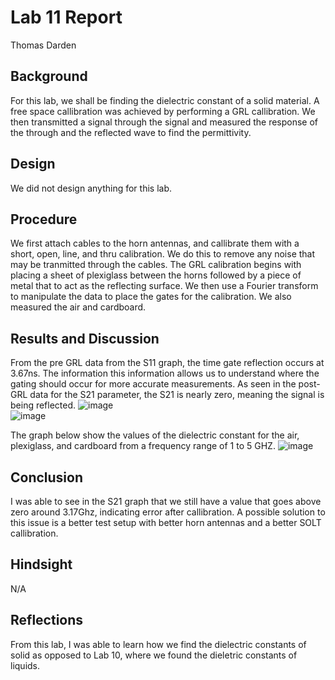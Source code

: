 # Lab 11 Report
Thomas Darden

## Background
For this lab, we shall be finding the dielectric constant of a solid material. A free space callibration was achieved by performing a GRL callibration. We then transmitted a signal through the signal and measured the response of the through and the reflected wave to find the permittivity. 

## Design
We did not design anything for this lab.

## Procedure
We first attach cables to the horn antennas, and callibrate them with a short, open, line, and thru calibration. We do this to remove any noise that may be tranmitted through the cables. The GRL calibration begins with placing a sheet of plexiglass between the horns followed by a piece of metal that to act as the reflecting surface. We then use a Fourier transform to manipulate the data to place the gates for the calibration. We also measured the air and cardboard.

## Results and Discussion
From the pre GRL data from the S11 graph, the time gate reflection occurs at 3.67ns. The information this information allows us to understand where the gating should occur for more accurate measurements. As seen in the post-GRL data for the S21 parameter, the S21 is nearly zero, meaning the signal is being reflected.
![image](https://github.com/CourseReps/ECEN452-Spring2016/blob/master/Students/td2016/Lab11/Pre.png)<br>
![image](https://github.com/CourseReps/ECEN452-Spring2016/blob/master/Students/td2016/Lab11/Post.png)<br>

The graph below show the values of the dielectric constant for the air, plexiglass, and cardboard from a frequency range of 1 to 5 GHZ.
![image](https://github.com/CourseReps/ECEN452-Spring2016/blob/master/Students/td2016/Lab11/All.png)<br>

## Conclusion
I was able to see in the S21 graph that we still have a value that goes above zero around 3.17Ghz, indicating error after callibration. A possible solution to this issue is a better test setup with better horn antennas and a better SOLT callibration.

## Hindsight
N/A

## Reflections
From this lab, I was able to learn how we find the dielectric constants of solid as opposed to Lab 10, where we found the dieletric constants of liquids.
